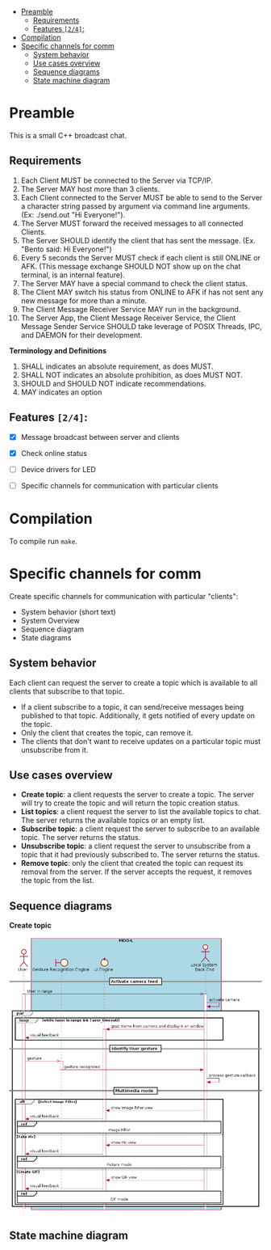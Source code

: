 - [Preamble](#orgbb42a81)
  - [Requirements](#org31b21c4)
  - [Features <code>[2/4]</code>:](#orga7611c9)
- [Compilation](#org1e55cb7)
- [Specific channels for comm](#org561c071)
  - [System behavior](#org65f14e5)
  - [Use cases overview](#org9bb9150)
  - [Sequence diagrams](#org999f227)
  - [State machine diagram](#org9604f08)



<a id="orgbb42a81"></a>

# Preamble

This is a small C++ broadcast chat.


<a id="org31b21c4"></a>

## Requirements

1.  Each Client MUST be connected to the Server via TCP/IP.
2.  The Server MAY host more than 3 clients.
3.  Each Client connected to the Server MUST be able to send to the Server a character string passed by argument via command line arguments. (Ex: ./send.out "Hi Everyone!").
4.  The Server MUST forward the received messages to all connected Clients.
5.  The Server SHOULD identify the client that has sent the message. (Ex. "Bento said: Hi Everyone!")
6.  Every 5 seconds the Server MUST check if each client is still ONLINE or AFK. (This message exchange SHOULD NOT show up on the chat terminal, is an internal feature).
7.  The Server MAY have a special command to check the client status.
8.  The Client MAY switch his status from ONLINE to AFK if has not sent any new message for more than a minute.
9.  The Client Message Receiver Service MAY run in the background.
10. The Server App, the Client Message Receiver Service, the Client Message Sender Service SHOULD take leverage of POSIX Threads, IPC, and DAEMON for their development.

**Terminology and Definitions**

1.  SHALL indicates an absolute requirement, as does MUST.
2.  SHALL NOT indicates an absolute prohibition, as does MUST NOT.
3.  SHOULD and SHOULD NOT indicate recommendations.
4.  MAY indicates an option


<a id="orga7611c9"></a>

## Features <code>[2/4]</code>:

-   [X] Message broadcast between server and clients
-   [X] Check online status
-   [ ] Device drivers for LED
-   [ ] Specific channels for communication with particular clients


<a id="org1e55cb7"></a>

# Compilation

To compile run `make`.


<a id="org561c071"></a>

# Specific channels for comm

Create specific channels for communication with particular "clients":

-   System behavior (short text)
-   System Overview
-   Sequence diagram
-   State diagrams


<a id="org65f14e5"></a>

## System behavior

Each client can request the server to create a topic which is available to all clients that subscribe to that topic.

-   If a client subscribe to a topic, it can send/receive messages being published to that topic. Additionally, it gets notified of every update on the topic.
-   Only the client that creates the topic, can remove it.
-   The clients that don't want to receive updates on a particular topic must unsubscribe from it.


<a id="org9bb9150"></a>

## Use cases overview

-   **Create topic**: a client requests the server to create a topic. The server will try to create the topic and will return the topic creation status.
-   **List topics**: a client request the server to list the available topics to chat. The server returns the available topics or an empty list.
-   **Subscribe topic**: a client request the server to subscribe to an available topic. The server returns the status.
-   **Unsubscribe topic**: a client request the server to unsubscribe from a topic that it had previously subscribed to. The server returns the status.
-   **Remove topic**: only the client that created the topic can request its removal from the server. If the server accepts the request, it removes the topic from the list.


<a id="org999f227"></a>

## Sequence diagrams

**Create topic**

![img](sec/diags/plantuml/seq-diag/output/seq-local-interaction-mode.png)


<a id="org9604f08"></a>

## State machine diagram

